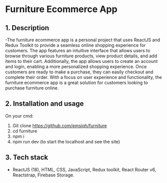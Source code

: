 # Furniture Ecommerce App
## 1. Description
-The furniture ecommerce app is a personal project that uses ReactJS and Redux Toolkit to provide a seamless online shopping experience for customers. The app features an intuitive interface that allows users to browse through various furniture products, view product details, and add items to their cart. Additionally, the app allows users to create an account and login, enabling a more personalized shopping experience. Once customers are ready to make a purchase, they can easily checkout and complete their order. With a focus on user experience and functionality, the furniture ecommerce app is a great solution for customers looking to purchase furniture online.
## 2. Installation and usage
On your cmd:  
1. Git clone https://github.com/emsiqh/furniture  
2. cd furniture  
3. npm i  
4. npm run dev (to start the localhost and see the site)
## 3. Tech stack
- ReactJS (18), HTML, CSS, JavaScript, Redux toolkit, React Router v6, Reactstrap, Firebase Storage. 

